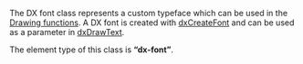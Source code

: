 The DX font class represents a custom typeface which can be used in the [Drawing functions](/Client_Scripting_Functions#Drawing_functions.md "wikilink"). A DX font is created with [dxCreateFont](/dxCreateFont.md "wikilink") and can be used as a parameter in [dxDrawText](/dxDrawText.md "wikilink").

The element type of this class is **“dx-font”**.
